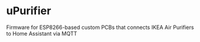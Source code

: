 # uPurifier
Firmware for ESP8266-based custom PCBs that connects IKEA Air Purifiers to Home Assistant via MQTT
